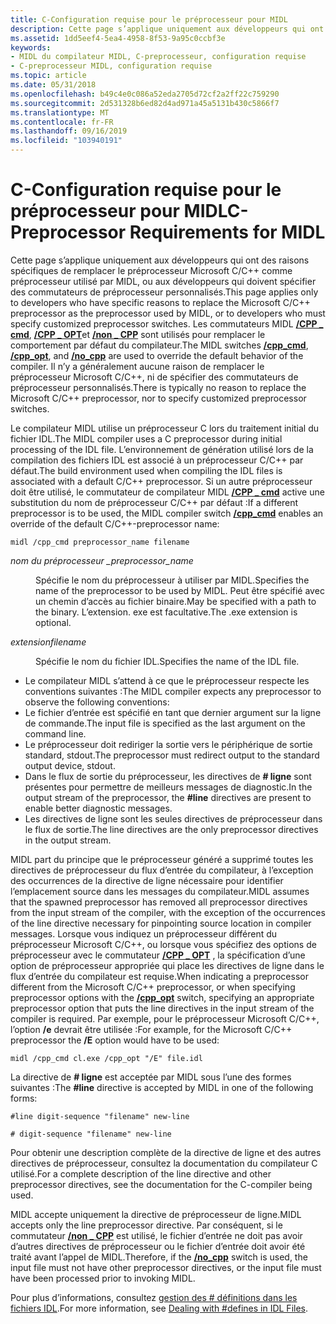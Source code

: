 ```yaml
---
title: C-Configuration requise pour le préprocesseur pour MIDL
description: Cette page s’applique uniquement aux développeurs qui ont des raisons spécifiques de remplacer le préprocesseur Microsoft C/C++ comme préprocesseur utilisé par MIDL, ou aux développeurs qui doivent spécifier des commutateurs de préprocesseur personnalisés.
ms.assetid: 1dd5eef4-5ea4-4958-8f53-9a95c0ccbf3e
keywords:
- MIDL du compilateur MIDL, C-preprocesseur, configuration requise
- C-preprocesseur MIDL, configuration requise
ms.topic: article
ms.date: 05/31/2018
ms.openlocfilehash: b49c4e0c086a52eda2705d72cf2a2ff22c759290
ms.sourcegitcommit: 2d531328b6ed82d4ad971a45a5131b430c5866f7
ms.translationtype: MT
ms.contentlocale: fr-FR
ms.lasthandoff: 09/16/2019
ms.locfileid: "103940191"
---
```

# <a name="c-preprocessor-requirements-for-midl"></a><span data-ttu-id="61c8f-105">C-Configuration requise pour le préprocesseur pour MIDL</span><span class="sxs-lookup"><span data-stu-id="61c8f-105">C-Preprocessor Requirements for MIDL</span></span>

<span data-ttu-id="61c8f-106">Cette page s’applique uniquement aux développeurs qui ont des raisons spécifiques de remplacer le préprocesseur Microsoft C/C++ comme préprocesseur utilisé par MIDL, ou aux développeurs qui doivent spécifier des commutateurs de préprocesseur personnalisés.</span><span class="sxs-lookup"><span data-stu-id="61c8f-106">This page applies only to developers who have specific reasons to replace the Microsoft C/C++ preprocessor as the preprocessor used by MIDL, or to developers who must specify customized preprocessor switches.</span></span> <span data-ttu-id="61c8f-107">Les commutateurs MIDL [**/CPP \_ cmd**](-cpp-cmd.md), [**/CPP \_ OPT**](-cpp-opt.md)et [**/non \_ CPP**](-no-cpp-nocpp.md) sont utilisés pour remplacer le comportement par défaut du compilateur.</span><span class="sxs-lookup"><span data-stu-id="61c8f-107">The MIDL switches [**/cpp\_cmd**](-cpp-cmd.md), [**/cpp\_opt**](-cpp-opt.md), and [**/no\_cpp**](-no-cpp-nocpp.md) are used to override the default behavior of the compiler.</span></span> <span data-ttu-id="61c8f-108">Il n’y a généralement aucune raison de remplacer le préprocesseur Microsoft C/C++, ni de spécifier des commutateurs de préprocesseur personnalisés.</span><span class="sxs-lookup"><span data-stu-id="61c8f-108">There is typically no reason to replace the Microsoft C/C++ preprocessor, nor to specify customized preprocessor switches.</span></span>

<span data-ttu-id="61c8f-109">Le compilateur MIDL utilise un préprocesseur C lors du traitement initial du fichier IDL.</span><span class="sxs-lookup"><span data-stu-id="61c8f-109">The MIDL compiler uses a C preprocessor during initial processing of the IDL file.</span></span> <span data-ttu-id="61c8f-110">L’environnement de génération utilisé lors de la compilation des fichiers IDL est associé à un préprocesseur C/C++ par défaut.</span><span class="sxs-lookup"><span data-stu-id="61c8f-110">The build environment used when compiling the IDL files is associated with a default C/C++ preprocessor.</span></span> <span data-ttu-id="61c8f-111">Si un autre préprocesseur doit être utilisé, le commutateur de compilateur MIDL [**/CPP \_ cmd**](-cpp-cmd.md) active une substitution du nom de préprocesseur C/C++ par défaut :</span><span class="sxs-lookup"><span data-stu-id="61c8f-111">If a different preprocessor is to be used, the MIDL compiler switch [**/cpp\_cmd**](-cpp-cmd.md) enables an override of the default C/C++-preprocessor name:</span></span>

``` syntax
midl /cpp_cmd preprocessor_name filename
```

<dl> <dt>

<span data-ttu-id="61c8f-112"><span id="preprocessor_name"></span><span id="PREPROCESSOR_NAME"></span>*nom du préprocesseur \_*</span><span class="sxs-lookup"><span data-stu-id="61c8f-112"><span id="preprocessor_name"></span><span id="PREPROCESSOR_NAME"></span>*preprocessor\_name*</span></span>
</dt> <dd>

<span data-ttu-id="61c8f-113">Spécifie le nom du préprocesseur à utiliser par MIDL.</span><span class="sxs-lookup"><span data-stu-id="61c8f-113">Specifies the name of the preprocessor to be used by MIDL.</span></span> <span data-ttu-id="61c8f-114">Peut être spécifié avec un chemin d’accès au fichier binaire.</span><span class="sxs-lookup"><span data-stu-id="61c8f-114">May be specified with a path to the binary.</span></span> <span data-ttu-id="61c8f-115">L’extension. exe est facultative.</span><span class="sxs-lookup"><span data-stu-id="61c8f-115">The .exe extension is optional.</span></span>

</dd> <dt>

<span data-ttu-id="61c8f-116"><span id="filename"></span><span id="FILENAME"></span>*extension*</span><span class="sxs-lookup"><span data-stu-id="61c8f-116"><span id="filename"></span><span id="FILENAME"></span>*filename*</span></span>
</dt> <dd>

<span data-ttu-id="61c8f-117">Spécifie le nom du fichier IDL.</span><span class="sxs-lookup"><span data-stu-id="61c8f-117">Specifies the name of the IDL file.</span></span>

</dd> </dl>

-   <span data-ttu-id="61c8f-118">Le compilateur MIDL s’attend à ce que le préprocesseur respecte les conventions suivantes :</span><span class="sxs-lookup"><span data-stu-id="61c8f-118">The MIDL compiler expects any preprocessor to observe the following conventions:</span></span>
-   <span data-ttu-id="61c8f-119">Le fichier d’entrée est spécifié en tant que dernier argument sur la ligne de commande.</span><span class="sxs-lookup"><span data-stu-id="61c8f-119">The input file is specified as the last argument on the command line.</span></span>
-   <span data-ttu-id="61c8f-120">Le préprocesseur doit rediriger la sortie vers le périphérique de sortie standard, stdout.</span><span class="sxs-lookup"><span data-stu-id="61c8f-120">The preprocessor must redirect output to the standard output device, stdout.</span></span>
-   <span data-ttu-id="61c8f-121">Dans le flux de sortie du préprocesseur, les directives de **\# ligne** sont présentes pour permettre de meilleurs messages de diagnostic.</span><span class="sxs-lookup"><span data-stu-id="61c8f-121">In the output stream of the preprocessor, the **\#line** directives are present to enable better diagnostic messages.</span></span>
-   <span data-ttu-id="61c8f-122">Les directives de ligne sont les seules directives de préprocesseur dans le flux de sortie.</span><span class="sxs-lookup"><span data-stu-id="61c8f-122">The line directives are the only preprocessor directives in the output stream.</span></span>

<span data-ttu-id="61c8f-123">MIDL part du principe que le préprocesseur généré a supprimé toutes les directives de préprocesseur du flux d’entrée du compilateur, à l’exception des occurrences de la directive de ligne nécessaire pour identifier l’emplacement source dans les messages du compilateur.</span><span class="sxs-lookup"><span data-stu-id="61c8f-123">MIDL assumes that the spawned preprocessor has removed all preprocessor directives from the input stream of the compiler, with the exception of the occurrences of the line directive necessary for pinpointing source location in compiler messages.</span></span> <span data-ttu-id="61c8f-124">Lorsque vous indiquez un préprocesseur différent du préprocesseur Microsoft C/C++, ou lorsque vous spécifiez des options de préprocesseur avec le commutateur [**/CPP \_ OPT**](-cpp-opt.md) , la spécification d’une option de préprocesseur appropriée qui place les directives de ligne dans le flux d’entrée du compilateur est requise.</span><span class="sxs-lookup"><span data-stu-id="61c8f-124">When indicating a preprocessor different from the Microsoft C/C++ preprocessor, or when specifying preprocessor options with the [**/cpp\_opt**](-cpp-opt.md) switch, specifying an appropriate preprocessor option that puts the line directives in the input stream of the compiler is required.</span></span> <span data-ttu-id="61c8f-125">Par exemple, pour le préprocesseur Microsoft C/C++, l’option **/e** devrait être utilisée :</span><span class="sxs-lookup"><span data-stu-id="61c8f-125">For example, for the Microsoft C/C++ preprocessor the **/E** option would have to be used:</span></span>

``` syntax
midl /cpp_cmd cl.exe /cpp_opt "/E" file.idl
```

<span data-ttu-id="61c8f-126">La directive de **\# ligne** est acceptée par MIDL sous l’une des formes suivantes :</span><span class="sxs-lookup"><span data-stu-id="61c8f-126">The **\#line** directive is accepted by MIDL in one of the following forms:</span></span>

``` syntax
#line digit-sequence "filename" new-line
 
# digit-sequence "filename" new-line
```

<span data-ttu-id="61c8f-127">Pour obtenir une description complète de la directive de ligne et des autres directives de préprocesseur, consultez la documentation du compilateur C utilisé.</span><span class="sxs-lookup"><span data-stu-id="61c8f-127">For a complete description of the line directive and other preprocessor directives, see the documentation for the C-compiler being used.</span></span>

<span data-ttu-id="61c8f-128">MIDL accepte uniquement la directive de préprocesseur de ligne.</span><span class="sxs-lookup"><span data-stu-id="61c8f-128">MIDL accepts only the line preprocessor directive.</span></span> <span data-ttu-id="61c8f-129">Par conséquent, si le commutateur [**/non \_ CPP**](-no-cpp-nocpp.md) est utilisé, le fichier d’entrée ne doit pas avoir d’autres directives de préprocesseur ou le fichier d’entrée doit avoir été traité avant l’appel de MIDL.</span><span class="sxs-lookup"><span data-stu-id="61c8f-129">Therefore, if the [**/no\_cpp**](-no-cpp-nocpp.md) switch is used, the input file must not have other preprocessor directives, or the input file must have been processed prior to invoking MIDL.</span></span>

<span data-ttu-id="61c8f-130">Pour plus d’informations, consultez [gestion des \# définitions dans les fichiers IDL](dealing-with-defines-in-idl-files-2.md).</span><span class="sxs-lookup"><span data-stu-id="61c8f-130">For more information, see [Dealing with \#defines in IDL Files](dealing-with-defines-in-idl-files-2.md).</span></span>

 

 




